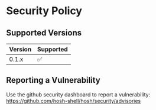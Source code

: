 # Security Policy

## Supported Versions

| Version | Supported          |
|---------|--------------------|
| 0.1.x   | :white_check_mark: |

## Reporting a Vulnerability

Use the github security dashboard to report a vulnerability:
https://github.com/hosh-shell/hosh/security/advisories

